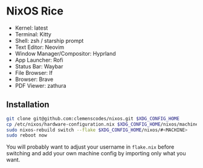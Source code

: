 # NixOS Rice

- Kernel: latest
- Terminal: Kitty
- Shell: zsh / starship prompt
- Text Editor: Neovim
- Window Manager/Compositor: Hyprland 
- App Launcher: Rofi
- Status Bar: Waybar
- File Browser: lf
- Browser: Brave
- PDF Viewer: zathura

## Installation

```sh
git clone git@github.com:clemenscodes/nixos.git $XDG_CONFIG_HOME
cp /etc/nixos/hardware-configuration.nix $XDG_CONFIG_HOME/nixos/machines/<MACHINE>/
sudo nixos-rebuild switch --flake $XDG_CONFIG_HOME/nixos/#<MACHINE>
sudo reboot now
```

You will probably want to adjust your username in `flake.nix` before switching 
and add your own machine config by importing only what you want. 

